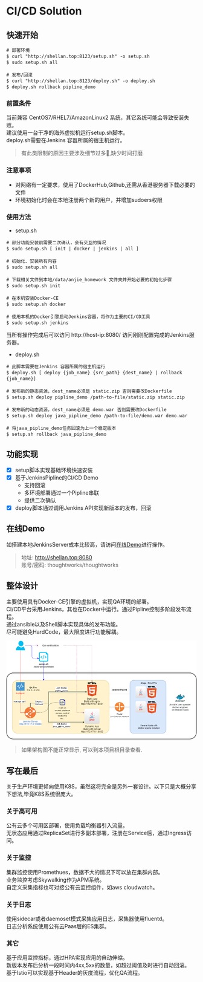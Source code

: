 # CI/CD Solution
## 快速开始
```
# 部署环境
$ curl "http://shellan.top:8123/setup.sh" -o setup.sh
$ sudo setup.sh all

# 发布/回滚
$ curl "http://shellan.top:8123/deploy.sh" -o deploy.sh
$ deploy.sh rollback pipline_demo
```
### 前置条件
当前兼容 CentOS7/RHEL7/AmazonLinux2 系统，其它系统可能会导致安装失败。</br>
建议使用一台干净的海外虚拟机运行setup.sh脚本。</br>
deploy.sh需要在Jenkins 容器所属的宿主机运行。</br>
> 有此类限制的原因主要涉及细节过多,缺少时间打磨
### 注意事项
- 对网络有一定要求，使用了DockerHub,Github,还需从香港服务器下载必要的文件
- 环境初始化时会在本地注册两个新的用户，并增加sudoers权限
### 使用方法
+ setup.sh
```
# 部分功能安装前需要二次确认，会有交互的情况
$ sudo setup.sh [ init | docker | jenkins | all ]

# 初始化、安装所有内容
$ sudo setup.sh all

# 下载相关文件到本地/data/anjie_homework 文件夹并开始必要的初始化步骤
$ sudo setup.sh init

# 在本机安装Docker-CE
$ sudo setup.sh docker

# 使用本机的Docker引擎启动Jenkins容器，将作为主要的CI/CD工具
$ sudo setup.sh jenkins

```
当所有操作完成后可以访问 http://host-ip:8080/ 访问刚刚配置完成的Jenkins服务器。</br>
+ deploy.sh
```
# 此脚本需要在Jenkins 容器所属的宿主机运行
$ deploy.sh [ deploy {job_name} {src_path} {dest_name} | rollback {job_name}]

# 发布新的静态资源，dest_name必须是 static.zip 否则需要改Dockerfile
$ setup.sh deploy pipline_demo /path-to-file/static.zip static.zip

# 发布新的动态资源，dest_name必须是 demo.war 否则需要改Dockerfile
$ setup.sh deploy java_pipline_demo /path-to-file/demo.war demo.war

# 将java_pipline_demo任务回滚为上一个稳定版本
$ setup.sh rollback java_pipline_demo

```
## 功能实现
- [x] setup脚本实现基础环境快速安装
- [x] 基于JenkinsPipline的CI/CD Demo
  + 支持回滚
  + 多环境部署通过一个Pipline串联
  + 提供二次确认
- [x] deploy脚本通过调用Jenkins API实现新版本的发布，回滚

## 在线Demo
如搭建本地JenkinsServer成本比较高，请访问[在线Demo](http://shellan.top:8080/)进行操作。
> 地址:     http://shellan.top:8080 </br>
> 账号/密码: thoughtworks/thoughtworks
## 整体设计
主要使用具有Docker-CE引擎的虚拟机，实现QA环境的部署。</br>
CI/CD平台采用Jenkins，其也在Docker中运行。通过Pipline控制多阶段发布流程。</br>
通过ansible以及Shell脚本实现具体的发布功能。</br>
尽可能避免HardCode，最大限度进行功能解耦。</br>

![架构图](topology.png)
> 如果架构图不能正常显示, 可以到本项目根目录查看.

## 写在最后
关于生产环境更倾向使用K8S，虽然这将完全是另外一套设计。以下只是大概分享下想法,毕竟K8S系统很庞大。
### 关于高可用
公有云多个可用区部署，使用负载均衡器引入流量。</br>
无状态应用通过ReplicaSet进行多副本部署，注册在Service后，通过Ingress访问。</br>
### 关于监控
集群监控使用Promethues，数据不大的情况下可以放在集群内部。</br>
业务监控考虑Skywalking作为APM系统。</br>
自定义采集指标也可对接公有云监控组件，如aws cloudwatch。</br>
### 关于日志
使用sidecar或者daemoset模式采集应用日志，采集器使用fluentd。</br>
日志分析系统使用公有云Paas层的ES集群。</br>
### 其它
基于应用监控指标，通过HPA实现应用的自动伸缩。</br>
新版本发布后分析一段时间内4xx,5xx的数量，如超过阈值及时进行自动回滚。</br>
基于Istio可以实现基于Header的灰度流程，优化QA流程。
>
